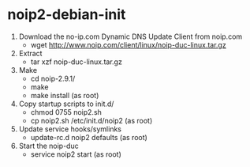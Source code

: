 # noip2-debian-init

1. Download the no-ip.com Dynamic DNS Update Client from noip.com
   - wget http://www.noip.com/client/linux/noip-duc-linux.tar.gz
2. Extract
   - tar xzf noip-duc-linux.tar.gz
3. Make
   - cd noip-2.9.1/
   - make
   - make install (as root)
4. Copy startup scripts to init.d/
   - chmod 0755 noip2.sh
   - cp noip2.sh /etc/init.d/noip2 (as root)
5. Update service hooks/symlinks
   - update-rc.d noip2 defaults (as root)
6. Start the noip-duc
   - service noip2 start (as root)
